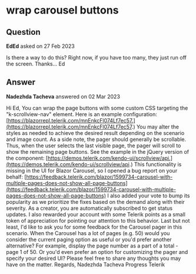 # wrap carousel buttons

## Question

**EdEd** asked on 27 Feb 2023

Is there a way to do this? Right now, if you have too many, they just run off the screen. Thanks... Ed

## Answer

**Nadezhda Tacheva** answered on 02 Mar 2023

Hi Ed, You can wrap the page buttons with some custom CSS targeting the "k-scrollview-nav" element. Here is an example configuration: [https://blazorrepl.telerik.com/mnEnkcFl074Lf7ec57.](https://blazorrepl.telerik.com/mnEnkcFl074Lf7ec57.) You may alter the styles as needed to achieve the desired result depending on the scenario and image count. As a side note, the pager should generally be scrollable. Thus, when the user selects the last visible page, the pager will scroll to show the remaining page buttons. See the example in the jQuery version of the component: [https://demos.telerik.com/kendo-ui/scrollview/api.](https://demos.telerik.com/kendo-ui/scrollview/api.) This functionality is missing in the UI for Blazor Carousel, so I opened a bug report on your behalf: [https://feedback.telerik.com/blazor/1599734-carousel-with-multiple-pages-does-not-show-all-page-buttons](https://feedback.telerik.com/blazor/1599734-carousel-with-multiple-pages-does-not-show-all-page-buttons) I also added your vote to bump its popularity as we prioritize the fixes based on the demand along with their severity. As a creator, you are automatically subscribed to get status updates. I also rewarded your account with some Telerik points as a small token of appreciation for pointing our attention to this behavior. Last but not least, I'd like to ask you for some feedback for the Carousel pager in this scenario. When the Carousel has a lot of pages (e.g. 50) would you consider the current paging option as useful or you'd prefer another alternative? For example, display the page number as a part of a total - page 1 of 50. Or you'd even prefer an option for customizing the pager and specify your desired UI? Please feel free to share any thoughts you may have on the matter. Regards, Nadezhda Tacheva Progress Telerik
